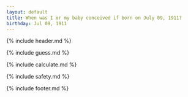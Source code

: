 ```yaml
---
layout: default
title: When was I or my baby conceived if born on July 09, 1911?
birthday: Jul 09, 1911
---
```


{% include header.md %}

{% include guess.md %}

{% include calculate.md %}

{% include safety.md %}

{% include footer.md %}



